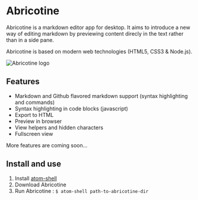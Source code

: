# Abricotine

Abricotine is a markdown editor app for desktop. It aims to introduce a new way of editing markdown by previewing content direcly in the text rather than in a side pane. 

Abricotine is based on modern web technologies (HTML5, CSS3 & Node.js).

![Abricotine logo](http://localhost/abricotine-banner.png)

## Features

* Markdown and Github flavored markdown support (syntax highlighting and commands)
* Syntax highlighting in code blocks (javascript)
* Export to HTML
* Preview in browser
* View helpers and hidden characters
* Fullscreen view

More features are coming soon...

## Install and use

1. Install [atom-shell](https://github.com/atom/atom-shell/)
2. Download Abricotine
3. Run Abricotine : `$ atom-shell path-to-abricotine-dir`


